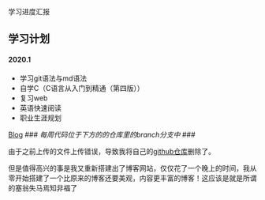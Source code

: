 学习进度汇报

## 学习计划
#### 2020.1

 * 学习git语法与md语法
 * 自学C（C语言从入门到精通（第四版））
 * 复习web
 * 英语快速阅读
 * 职业生涯规划


[Blog](xiaochen523.top)                     ### *每周代码位于下方的的仓库里的branch分支中* ###

由于之前上传的文件上传错误，导致我将自己的[github仓库](https://github.com/xiaochen523/xiaochen523.github.io)删除了。

但是值得高兴的事是我又重新搭建出了博客网站，仅仅花了一个晚上的时间，我从零开始搭建了一个比原来的博客还要美观，内容更丰富的博客！这应该是就是所谓的塞翁失马焉知非福了
